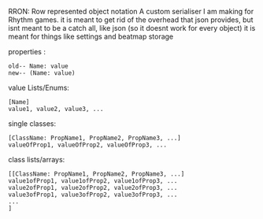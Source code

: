 RRON: Row represented object notation
A custom serialiser I am making for Rhythm games.
it is meant to get rid of the overhead that json provides, but isnt meant to be a catch all, like json (so it doesnt work for every object)
it is meant for things like settings and beatmap storage

properties :
```
old-- Name: value
new-- (Name: value)
```
value Lists/Enums: 
```
[Name]
value1, value2, value3, ...
```
single classes:
```
[ClassName: PropName1, PropName2, PropName3, ...]
valueOfProp1, valueOfProp2, valueOfProp3, ...
```
class lists/arrays:
```
[[ClassName: PropName1, PropName2, PropName3, ...]
value1ofProp1, value1ofProp2, value1ofProp3, ...
value2ofProp1, value2ofProp2, value2ofProp3, ...
value3ofProp1, value3ofProp2, value3ofProp3, ...
...
]
```
